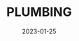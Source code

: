 ---
component: "service8_banner"
date: "2023-01-25"
title: PLUMBING
text: "A MESSAGE TO BE DETERMINED"
textColor: white
featuredImage: ../../../images/service_banner.webp
---